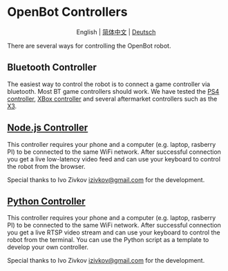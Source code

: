 # OpenBot Controllers

<p align="center">
    <span>English</span> |
    <a href="README.zh-CN.md">简体中文</a> |
    <a href="README.de-DE.md">Deutsch</a>
</p>

There are several ways for controlling the OpenBot robot.

## Bluetooth Controller

The easiest way to control the robot is to connect a game controller via bluetooth. Most BT game controllers should work. We have tested the [PS4 controller](https://www.amazon.de/-/en/Sony-Dualshock-Gamepad-Playstation-Black/dp/B01LYWPQUN), [XBox controller](https://www.amazon.de/-/en/QAT-00002/dp/B07SDFLVKD) and several aftermarket controllers such as the [X3](https://www.amazon.com/Controller-Wireless-Joystick-Bluetooth-Android/dp/B08H5MM64P).

## [Node.js Controller](node-js)

This controller requires your phone and a computer (e.g. laptop, rasberry PI) to be connected to the same WiFi network. After successful connection you get a live low-latency video feed and can use your keyboard to control the robot from the browser.

Special thanks to Ivo Zivkov [izivkov@gmail.com](mailto:izivkov@gmail.com) for the development.

## [Python Controller](python)

This controller requires your phone and a computer (e.g. laptop, rasberry PI) to be connected to the same WiFi network. After successful connection you get a live RTSP video stream and can use your keyboard to control the robot from the terminal. You can use the Python script as a template to develop your own controller.

Special thanks to Ivo Zivkov [izivkov@gmail.com](mailto:izivkov@gmail.com) for the development.
